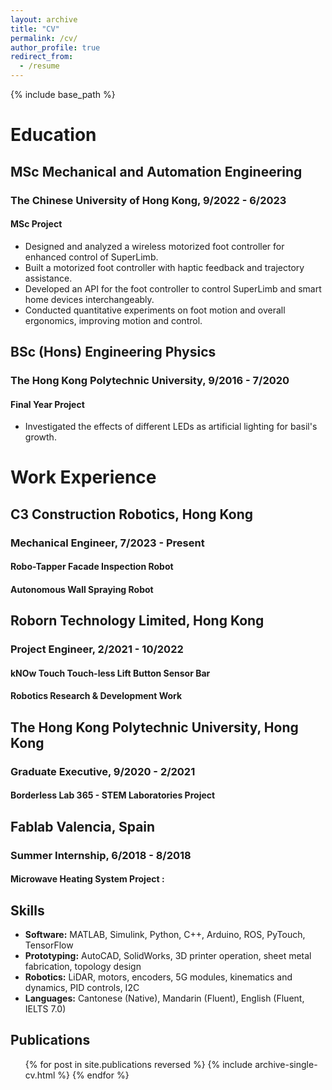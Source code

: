 ```yaml
---
layout: archive
title: "CV"
permalink: /cv/
author_profile: true
redirect_from:
  - /resume
---
```


{% include base_path %}

# Education
## MSc Mechanical and Automation Engineering
### The Chinese University of Hong Kong, 9/2022 - 6/2023
#### MSc Project
- Designed and analyzed a wireless motorized foot controller for enhanced control of SuperLimb.
- Built a motorized foot controller with haptic feedback and trajectory assistance.
- Developed an API for the foot controller to control SuperLimb and smart home devices interchangeably.
- Conducted quantitative experiments on foot motion and overall ergonomics, improving motion and control.

## BSc (Hons) Engineering Physics
### The Hong Kong Polytechnic University, 9/2016 - 7/2020

#### Final Year Project
- Investigated the effects of different LEDs as artificial lighting for basil's growth.

# Work Experience

## C3 Construction Robotics, Hong Kong
### Mechanical Engineer, 7/2023 - Present
#### Robo-Tapper Facade Inspection Robot

#### Autonomous Wall Spraying Robot

## Roborn Technology Limited, Hong Kong
### Project Engineer, 2/2021 - 10/2022
#### kNOw Touch Touch-less Lift Button Sensor Bar

#### Robotics Research & Development Work

## The Hong Kong Polytechnic University, Hong Kong
### Graduate Executive, 9/2020 - 2/2021
#### Borderless Lab 365 - STEM Laboratories Project

## Fablab Valencia, Spain
### Summer Internship, 6/2018 - 8/2018
#### Microwave Heating System Project :

## Skills
- **Software:** MATLAB, Simulink, Python, C++, Arduino, ROS, PyTouch, TensorFlow
- **Prototyping:** AutoCAD, SolidWorks, 3D printer operation, sheet metal fabrication, topology design
- **Robotics:** LiDAR, motors, encoders, 5G modules, kinematics and dynamics, PID controls, I2C
- **Languages:** Cantonese (Native), Mandarin (Fluent), English (Fluent, IELTS 7.0)

## Publications
<ul>{% for post in site.publications reversed %}
  {% include archive-single-cv.html %}
{% endfor %}</ul>
